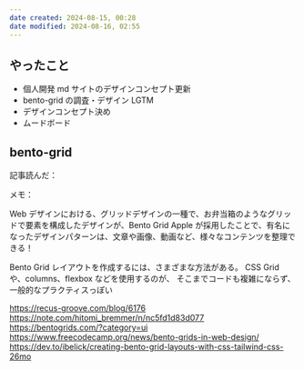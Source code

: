 ```yaml
---
date created: 2024-08-15, 00:28
date modified: 2024-08-16, 02:55
---
```


## やったこと

- 個人開発 md サイトのデザインコンセプト更新
- bento-grid の調査・デザイン
  LGTM
- デザインコンセプト決め
- ムードボード

## bento-grid

記事読んだ：

メモ：

Web デザインにおける、グリッドデザインの一種で、お弁当箱のようなグリッドで要素を構成したデザインが、Bento Grid
Apple が採用したことで、有名になったデザインパターンは、文章や画像、動画など、様々なコンテンツを整理できる！

Bento Grid レイアウトを作成するには、さまざまな方法がある。
CSS Grid や、columns、flexbox などを使用するのが、
そこまでコードも複雑にならず、一般的なプラクティスっぽい

https://recus-groove.com/blog/6176
https://note.com/hitomi_bremmer/n/nc5fd1d83d077
https://bentogrids.com/?category=ui
https://www.freecodecamp.org/news/bento-grids-in-web-design/
https://dev.to/ibelick/creating-bento-grid-layouts-with-css-tailwind-css-26mo
